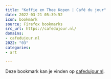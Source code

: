 ```yaml
---
title: "Koffie en Thee Kopen | Café du jour"
date: 2022-03-21 05:39:52
icon: bookmark
source: Firefox bookmarks
src_url: https://cafedujour.nl/
domains:
- cafedujour.nl
2022: "03"
categories:
- art

---
```

Deze bookmark kan je vinden op [cafedujour.nl](https://cafedujour.nl/).
